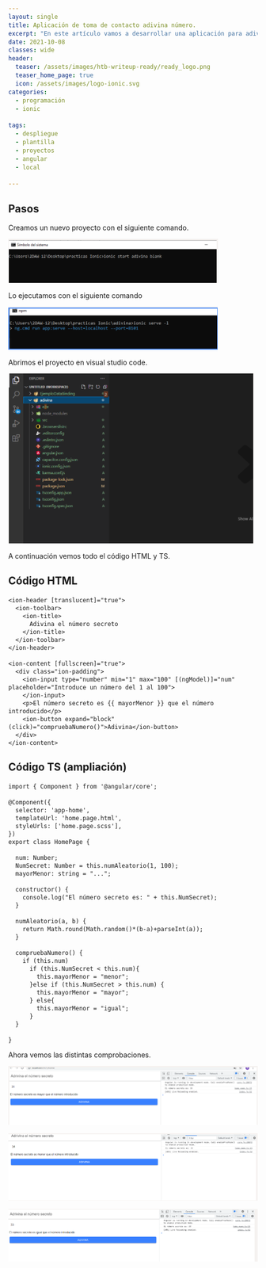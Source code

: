 ```yaml
---
layout: single
title: Aplicación de toma de contacto adivina número.
excerpt: "En este artículo vamos a desarrollar una aplicación para adivinar el número secreto y servira para tomar contacto con ionic y los elementos que lo componen."
date: 2021-10-08
classes: wide
header:
  teaser: /assets/images/htb-writeup-ready/ready_logo.png
  teaser_home_page: true
  icon: /assets/images/logo-ionic.svg
categories:
  - programación
  - ionic
  
tags:
  - despliegue
  - plantilla
  - proyectos
  - angular
  - local

---
```


## Pasos

Creamos un nuevo proyecto con el siguiente comando.

![](/assets/images/ionic-adivina-numero/1.PNG)

Lo ejecutamos con el siguiente comando

![](/assets/images/ionic-adivina-numero/2.PNG)

Abrimos el proyecto en visual studio code.

![](/assets/images/ionic-adivina-numero/3.PNG)

A continuación vemos todo el código HTML y TS.

## Código HTML
```
<ion-header [translucent]="true">
  <ion-toolbar>
    <ion-title>
      Adivina el número secreto
    </ion-title>
  </ion-toolbar>
</ion-header>

<ion-content [fullscreen]="true">
  <div class="ion-padding">
    <ion-input type="number" min="1" max="100" [(ngModel)]="num" placeholder="Introduce un número del 1 al 100">
    </ion-input>
    <p>El número secreto es {{ mayorMenor }} que el número introducido</p>
    <ion-button expand="block" (click)="compruebaNumero()">Adivina</ion-button>
  </div>
</ion-content>

```

## Código TS (ampliación)
```
import { Component } from '@angular/core';

@Component({
  selector: 'app-home',
  templateUrl: 'home.page.html',
  styleUrls: ['home.page.scss'],
})
export class HomePage {

  num: Number;
  NumSecret: Number = this.numAleatorio(1, 100);
  mayorMenor: string = "...";

  constructor() {
    console.log("El número secreto es: " + this.NumSecret);
  }

  numAleatorio(a, b) {
    return Math.round(Math.random()*(b-a)+parseInt(a));
  }

  compruebaNumero() {
    if (this.num)
      if (this.NumSecret < this.num){
        this.mayorMenor = "menor";
      }else if (this.NumSecret > this.num) {
        this.mayorMenor = "mayor";
      } else{
        this.mayorMenor = "igual";
      }
  }

}

```

Ahora vemos las distintas comprobaciones.

![](/assets/images/ionic-adivina-numero/6.PNG)

![](/assets/images/ionic-adivina-numero/7.PNG)

![](/assets/images/ionic-adivina-numero/8.PNG)



